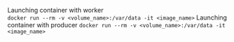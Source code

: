 
Launching container with worker  
`docker run --rm -v <volume_name>:/var/data -it <image_name>`
Launching container with producer 
`docker run --rm -v <volume_name>:/var/data -it <image_name>`
